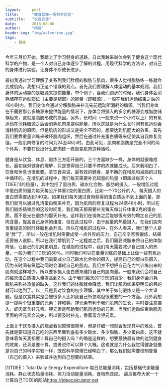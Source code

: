 ```yaml
---
layout:     post
title:      "健身就像一场科学实验"
subtitle:   "说说饮食"
date:       2018-08-08
author:     "杨绮"
header-img: "img/wolverine.jpg"
tags:
    - 健身  
---
```

今年三月份开始，我踏上了学习健身的道路，自此我越来越体会到了健身这个现代科学的产物，是一个人对自己身体逐步了解的过程。用现代科学的方法论，对自己的身体进行实验，让身体不断成长进步。

最初我通过学习理解了关系到我们胖瘦的脂肪与肌肉，很多人觉得脂肪练一练就会变成肌肉，我想纠正这个错误的观点。首先我们要理解人体运动的基本规则，我们身体的运动靠的是糖源来提供能量，举个例子，当我们跑步的时候，我们身体会消耗储存在运动部位（主要是腿部）的能量（即糖源），一般在我们运动结束之后的48小时内，我们身体会通过分解脂肪来补充先前运动所消耗的糖源。当我们身体在不需要那么多糖源来提供能量的情况下，身体会将摄入的多余的糖源变成脂肪储存起来，这就是脂肪形成的原因。另外，长时间（一般来说一个小时以上）的有氧运动在消耗糖源之后会消耗肌肉来提供能量，所以这就是为什么长时间有氧运动会消耗肌肉的原因。但是肌肉的形成又是完全不同的，想要达到肌肥大的效果，首先我们要靠重量训练来破环肌肉组织，然后在通过补充蛋白质等来促使其自我修复变强，一般肌肉修复的时间为24至48小时。由此可见，肌肉和脂肪是完全不同的两个体系，不要在说出什么肥肉练一练就变肌肉这种话啦。

健身是从饮食、休息、锻炼三方面开展的，三个方面缺少一样，身体的就很难成长。最初我对健身的理解，只是觉得自己只要不停的练就能成长。后来我明白了，饮食和休息也很重要。拿饮食来说，最有效的健身，是不断的在增肌和减脂的过程中循环的。在增肌的过程中，我们每天需要补充超量的热量（即超过每天个人TDEE[1]的热量），其中包括了蛋白质、碳水化合物、脂肪的摄入，一般增肌过程中蛋白质的量为每天每公斤体重2克的蛋白质，比如一个70公斤的人，每天摄入的蛋白质需要达到140克。如果我们每天通过食物获得的蛋白质达不到上面的量，那我们就可以通过乳清蛋白粉来补充，因为肌肉的修复过程为24至48小时，所以在我们锻炼结束后的这段时间里，我们每天都需要补充每天每公斤体重2克的蛋白质，而不是光在锻炼的那天补充。这样我们在锻炼之后能够很有效的增加自己的肌肉含量，提高自己身体的维度，但在此过程中，由于超量的热量摄入，在我们肌肉含量提高的同时体脂也会升高，所以在增肌的过程中，在外人看来，我们整个人是变“胖”了，所以一般在增肌时需要成受一点外界的压力，自己辛辛苦苦锻炼，结果还要被人说胖。所以在我们增肌到了一定程度之后，我们需要减脂来将自己的体脂降低，让自己的肌肉更明显。在减脂的过程中，我们每天需要减少自己摄入的热量，一般为我们TDEE的80%。同时我们可以在重量训练的基础上让做一些有氧运动，在这个过程中我们需要减少自己碳水化合物的摄入，提高自己的蛋白质摄入，因为长时间有氧运动同时会消耗自己的肌肉，我们并不想把自己花力气训练出来的肌肉就这样减少，所以要多摄入蛋白质来维持自己的肌肉量。一般来我们会将自己的每天蛋白质摄入量提高到2.5。由于我们每天的TDEE的减少，我们身体会消耗脂肪来弥补热量的缺失，这样我们的体脂就会降低，我们让肌肉线条更明显的目的就可以达到了。以上只是我对饮食的初步理解，其中关于如何锻炼又是一个大课题。但是饮食其实是会被很多人比如我自己所忽略但很重要的一个方面。此外我想提一提两个很重要的元素：锌和钾。锌元素有利于我们肌肉的生长，平时要注意摄入，虾肉富含锌元素。钾元素是帮助我们肌肉运动的元素，当我们运动结束后肌肉里面的钾元素会流失，所以要及时补充，香蕉富含钾元素。

上面关于饮食摄入的观点看似原理很简单，但是仔细一想就会发现其中的难处，首先就是要知道自己吃的东西里面到底有多少碳水、多少脂肪、多少蛋白质，这不就意味着每天我都要计算自己的摄入吗？的确是这样的，想要最快最有效的达到健身的效果，还真是要计算。或者说你可以算个大概。这也就是为什么我觉得健身就像是对自己的科学实验一样，既然科学原理已经明白了，那么我们就需要控制变量（自己的摄入）来验证并达到自己想要的结果。

[1]TDEE：Total Daily Energy Expenditure 每日总能量消耗，包括基础代谢能量消耗、静止状态热量消耗、体力活动能量消耗、食物热效应。
最后推荐大家一个计算自己TDEE的网站<https://tdeecalculator.net>
